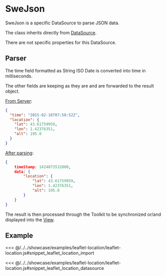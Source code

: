 # SweJson

SweJson is a specific DataSource to parse JSON data.

The class inherits directly from [DataSource](general.md).

There are not specific properties for this DataSource. 

## Parser
The time field formatted as String ISO Date is converted into time in milliseconds.

The other fields are keeping as they are and are forwarded to the result object.

<ins>From Server</ins>:

```json
{
  "time": "2015-02-16T07:58:52Z",
  "location": {
    "lat": 43.61759959, 
    "lon": 1.42376351, 
    "alt": 195.0
  }
}
```

<ins>After parsing</ins>:

```json
{
    timeStamp: 1424073532000,
    data: {
        "location": {
            "lat": 43.61759959, 
            "lon": 1.42376351, 
            "alt": 195.0
        }              
    }
}  
```

The result is then processed through the Toolkit to be synchronized or/and displayed into the [View](../../views/index).

<DocumentationLoad path="/guide/api/SweJson.html"/>

## Example

<<< @/../../showcase/examples/leaflet-location/leaflet-location.js#snippet_leaflet_location_import

<<< @/../../showcase/examples/leaflet-location/leaflet-location.js#snippet_leaflet_location_datasource
